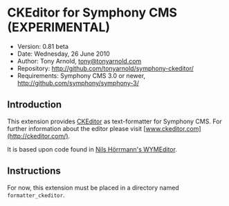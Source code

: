 # CKEditor for Symphony CMS (EXPERIMENTAL)

- Version: 0.81 beta
- Date: Wednesday, 26 June 2010
- Author: Tony Arnold, tony@tonyarnold.com
- Repository: <http://github.com/tonyarnold/symphony-ckeditor/>
- Requirements: Symphony CMS 3.0 or newer, <http://github.com/symphony/symphony-3/>

## Introduction

This extension provides [CKEditor](http://ckeditor.com/) as text-formatter for Symphony CMS. For further information about the editor please visit [www.ckeditor.com](http://ckeditor.com/).

It is based upon code found in [Nils H&ouml;rrmann's WYMEditor](http://github.com/nilshoerrmann/wymeditor).

## Instructions

For now, this extension must be placed in a directory named `formatter_ckeditor`.